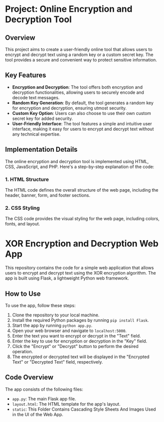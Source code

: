  # Project: Online Encryption and Decryption Tool

## Overview
This project aims to create a user-friendly online tool that allows users to encrypt and decrypt text using a random key or a custom secret key. The tool provides a secure and convenient way to protect sensitive information.

## Key Features
- **Encryption and Decryption**: The tool offers both encryption and decryption functionalities, allowing users to securely encode and decode text messages.
- **Random Key Generation**: By default, the tool generates a random key for encryption and decryption, ensuring utmost security.
- **Custom Key Option**: Users can also choose to use their own custom secret key for added security.
- **User-Friendly Interface**: The tool features a simple and intuitive user interface, making it easy for users to encrypt and decrypt text without any technical expertise.

## Implementation Details
The online encryption and decryption tool is implemented using HTML, CSS, JavaScript, and PHP. Here's a step-by-step explanation of the code:

### 1. HTML Structure
The HTML code defines the overall structure of the web page, including the header, banner, form, and footer sections.

### 2. CSS Styling
The CSS code provides the visual styling for the web page, including colors, fonts, and layout.


 # XOR Encryption and Decryption Web App

This repository contains the code for a simple web application that allows users to encrypt and decrypt text using the XOR encryption algorithm. The app is built using Flask, a lightweight Python web framework.

## How to Use

To use the app, follow these steps:

1. Clone the repository to your local machine.
2. Install the required Python packages by running `pip install Flask`.
3. Start the app by running `python app.py`.
4. Open your web browser and navigate to `localhost:5000`.
5. Enter the text you want to encrypt or decrypt in the "Text" field.
6. Enter the key to use for encryption or decryption in the "Key" field.
7. Click the "Encrypt" or "Decrypt" button to perform the desired operation.
8. The encrypted or decrypted text will be displayed in the "Encrypted Text" or "Decrypted Text" field, respectively.

## Code Overview

The app consists of the following files:

* `app.py`: The main Flask app file.
* `layout.html`: The HTML template for the app's layout.
* `static`: This Folder Contains Cascading Style Sheets And Images Used in the UI of the Web App.

<!-- The `app.py` file contains the following code:

```python
from flask import Flask, render_template, request
import base64

app = Flask(__name__)

def xor_encrypt_decrypt(data, key):
    encrypted_data = bytearray()
    key_length = len(key)

    for i in range(len(data)):
        encrypted_data.append(data[i] ^ key[i % key_length])

    return encrypted_data


@app.route('/')
def layout():
    return render_template('layout.html')


@app.route('/encrypt', methods=['POST'])
def encrypt():
    text = request.form.get('floatingTextarea2', '')
    key = request.form.get('key', '')
    action = request.form.get('action', '')

    data = text.encode('utf-8')
    key_bytes = key.encode('utf-8')

    if action == 'encrypt':
        encrypted_data = xor_encrypt_decrypt

Generated by [BlackboxAI](https://www.blackbox.ai) -->
